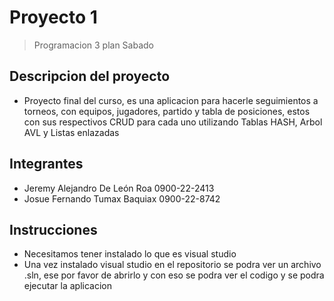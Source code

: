# Proyecto 1
> Programacion 3 plan Sabado

## Descripcion del proyecto
- Proyecto final del curso, es una aplicacion para hacerle seguimientos a torneos, con equipos, jugadores, partido y tabla de posiciones, estos con sus respectivos CRUD para cada uno utilizando Tablas HASH, Arbol AVL y Listas enlazadas

## Integrantes
- Jeremy Alejandro De León Roa 0900-22-2413
- Josue Fernando Tumax Baquiax 0900-22-8742

## Instrucciones
- Necesitamos tener instalado lo que es visual studio
- Una vez instalado visual studio en el repositorio se podra ver un archivo .sln, ese por favor de abrirlo y con eso se podra ver el codigo y se podra ejecutar la aplicacion
